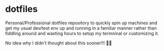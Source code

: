 # dotfiles

Personal/Professional dotfiles repository to quickly spin up machines and get my usual dev/test env up and running in a familiar manner rather than fiddling around and wasting hours to setup my termninal or customizing it.

No idea why I didn't thought about this sooner!!! 🤦‍♂️
